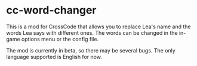 # cc-word-changer
This is a mod for CrossCode that allows you to replace Lea's name and the words Lea says with different ones. The words can be changed in the in-game options menu or the config file.

The mod is currently in beta, so there may be several bugs. The only language supported is English for now.
